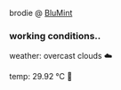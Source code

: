 brodie @ [BluMint](https://www.linkedin.com/company/blumint-io/)

<!--weather_start-->
### working conditions..

weather: overcast clouds ☁️

temp: 29.92 °C 🥶

<!--weather_end-->
